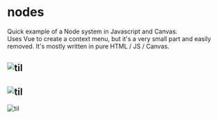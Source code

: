 # nodes
Quick example of a Node system in Javascript and Canvas.<br>
Uses Vue to create a context menu, but it's a very small part and easily removed. It's mostly written in pure HTML / JS / Canvas.

![til](https://raw.githubusercontent.com/riicchhaarrd/nodes/main/previews/preview3.gif?raw=true)
---
![til](https://raw.githubusercontent.com/riicchhaarrd/nodes/main/previews/preview.png?raw=true)
---
![til](https://raw.githubusercontent.com/riicchhaarrd/nodes/main/previews/preview2.png?raw=true)
